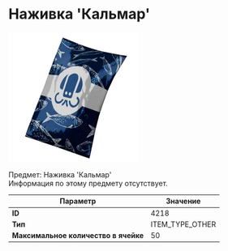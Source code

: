 # Наживка 'Кальмар'

![Item Image](../img/4218.webp?raw=true)

Предмет: Наживка 'Кальмар'<br>Информация по этому предмету отсутствует.


| Параметр | Значение |
|----------|----------|
| **ID** | 4218 |
| **Тип** | ITEM_TYPE_OTHER |
| **Максимальное количество в ячейке** | 50 |

